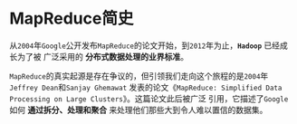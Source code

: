 MapReduce简史
=======================================================================
从`2004`年`Google`公开发布`MapReduce`的论文开始，到`2012`年为止，**`Hadoop`** 已经成长为了被
广泛采用的 **分布式数据处理的业界标准**。

`MapReduce`的真实起源是存在争议的，但引领我们走向这个旅程的是`2004`年`Jeffrey Dean`和`Sanjay Ghemawat`
发表的论文《`MapReduce: Simplified Data Processing on Large Clusters`》。这篇论文此后被广泛
引用，它描述了`Google`如何 **通过拆分、处理和聚合** 来处理他们那些大到令人难以置信的数据集。

